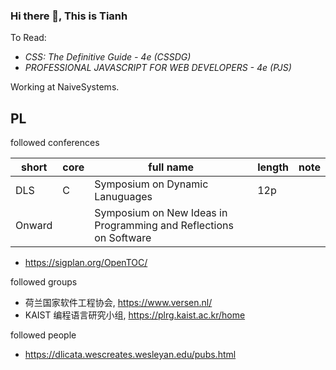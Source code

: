 ### Hi there 👋, This is Tianh

To Read:

* *CSS: The Definitive Guide - 4e (CSSDG)*
* *PROFESSIONAL JAVASCRIPT FOR WEB DEVELOPERS - 4e (PJS)*

Working at NaiveSystems.

## PL

followed conferences

| short  | core | full name                                                    | length | note |
| ------ | ---- | ------------------------------------------------------------ | ------ | ---- |
| DLS    | C    | Symposium on Dynamic Lanuguages                              | 12p    |      |
| Onward |      | Symposium on New Ideas in Programming and Reflections on Software |        |      |

* https://sigplan.org/OpenTOC/

followed groups

* 荷兰国家软件工程协会, https://www.versen.nl/
* KAIST 编程语言研究小组, https://plrg.kaist.ac.kr/home

followed people

* https://dlicata.wescreates.wesleyan.edu/pubs.html

<!--
**thyecust/thyecust** is a ✨ _special_ ✨ repository because its `README.md` (this file) appears on your GitHub profile.

Here are some ideas to get you started:

- 🔭 I’m currently working on ...
- 🌱 I’m currently learning ...
- 👯 I’m looking to collaborate on ...
- 🤔 I’m looking for help with ...
- 💬 Ask me about ...
- 📫 How to reach me: ...
- 😄 Pronouns: ...
- ⚡ Fun fact: ...
-->
